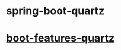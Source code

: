 # spring-boot-quartz
 
# [boot-features-quartz](https://docs.spring.io/spring-boot/docs/2.3.4.RELEASE/reference/htmlsingle/#boot-features-quartz)
